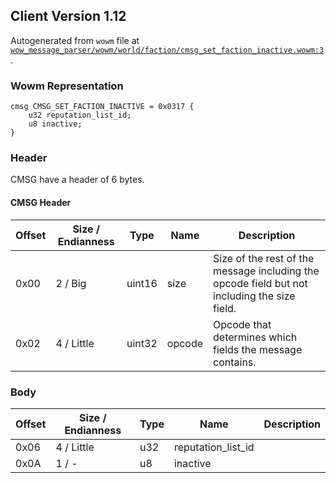 ## Client Version 1.12

Autogenerated from `wowm` file at [`wow_message_parser/wowm/world/faction/cmsg_set_faction_inactive.wowm:3`](https://github.com/gtker/wow_messages/tree/main/wow_message_parser/wowm/world/faction/cmsg_set_faction_inactive.wowm#L3).

### Wowm Representation
```rust,ignore
cmsg CMSG_SET_FACTION_INACTIVE = 0x0317 {
    u32 reputation_list_id;
    u8 inactive;
}
```
### Header
CMSG have a header of 6 bytes.

#### CMSG Header
| Offset | Size / Endianness | Type   | Name   | Description |
| ------ | ----------------- | ------ | ------ | ----------- |
| 0x00   | 2 / Big           | uint16 | size   | Size of the rest of the message including the opcode field but not including the size field.|
| 0x02   | 4 / Little        | uint32 | opcode | Opcode that determines which fields the message contains.|
### Body
| Offset | Size / Endianness | Type | Name | Description |
| ------ | ----------------- | ---- | ---- | ----------- |
| 0x06 | 4 / Little | u32 | reputation_list_id |  |
| 0x0A | 1 / - | u8 | inactive |  |
